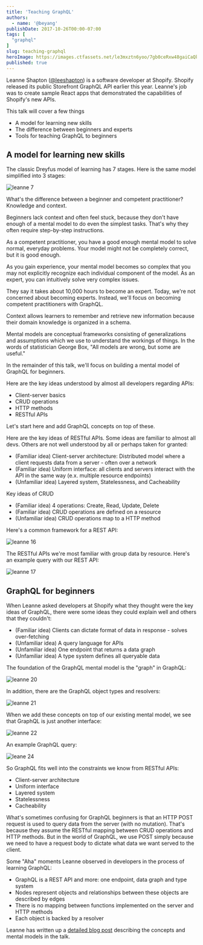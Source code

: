 ```yaml
---
title: 'Teaching GraphQL'
authors:
  - name: '@beyang'
publishDate: 2017-10-26T00:00-07:00
tags: [
  "graphql"
]
slug: teaching-graphql
heroImage: https://images.ctfassets.net/le3mxztn6yoo/7gb0ceRxw48gaiCaQkEQuq/baf62d502bd7b73c1ebd41859b970fa3/leanne_1.png
published: true
---
```



Leanne Shapton ([@leeshapton](https://twitter.com/leeshapton)) is a software developer at Shopify. Shopify released its public Storefront GraphQL API earlier this year. Leanne's job was to create sample React apps that demonstrated the capabilities of Shopify's new APIs.

This talk will cover a few things
* A model for learning new skills
* The difference between beginners and experts
* Tools for teaching GraphQL to beginners





## A model for learning new skills

The classic Dreyfus model of learning has 7 stages. Here is the same model simplified into 3 stages:

![leanne 7](//images.contentful.com/le3mxztn6yoo/2qLT8B5dWIAkUOKoqi0cgg/ebed5fc419efd63af6976cbfed69bdb3/leanne_7.png)


What's the difference between a beginner and competent practitioner? Knowledge and context.

Beginners lack context and often feel stuck, because they don't have enough of a mental model to do even the simplest tasks. That's why they often require step-by-step instructions.

As a competent practitioner, you have a good enough mental model to solve normal, everyday problems. Your model might not be completely correct, but it is good enough.

As you gain experience, your mental model becomes so complex that you may not explicitly recognize each individual component of the model. As an expert, you can intuitively solve very complex issues.

They say it takes about 10,000 hours to become an expert. Today, we're not concerned about becoming experts. Instead, we'll focus on becoming competent practitioners with GraphQL.

Context allows learners to remember and retrieve new information because their domain knowledge is organized in a schema.

Mental models are conceptual frameworks consisting of generalizations and assumptions which we use to understand the workings of things. In the words of statistician George Box, "All models are wrong, but some are useful."

In the remainder of this talk, we'll focus on building a mental model of GraphQL for beginners.

Here are the key ideas understood by almost all developers regarding APIs:

* Client-server basics
* CRUD operations
* HTTP methods
* RESTful APIs


Let's start here and add GraphQL concepts on top of these.


Here are the key ideas of RESTful APIs. Some ideas are familiar to almost all devs. Others are not well understood by all or perhaps taken for granted:
* (Familiar idea) Client-server architecture: Distributed model where a client requests data from a server - often over a network
* (Familiar idea) Uniform interface: all clients and servers interact with the API in the same way (e.x. multiple resource endpoints)
* (Unfamiliar idea) Layered system, Statelessness, and Cacheability

Key ideas of CRUD
* (Familiar idea) 4 operations: Create, Read, Update, Delete
* (Familiar idea) CRUD operations are defined on a resource
* (Unfamiliar idea) CRUD operations map to a HTTP method


Here's a common framework for a REST API:

 ![leanne 16](//images.contentful.com/le3mxztn6yoo/4OJzpZgXIcwEousm66cuAi/41780174f482debe63c32d872acfc6d6/leanne_16.png)

The RESTful APIs we're most familiar with group data by resource. Here's an example query with our REST API:

![leanne 17](//images.contentful.com/le3mxztn6yoo/6ykNcqplugOMg0qYYyCqgK/f3b8e1f4267b1720e82cca11ff7d762f/leanne_17.png)

## GraphQL for beginners

When Leanne asked developers at Shopify what they thought were the key ideas of GraphQL, there were some ideas they could explain well and others that they couldn't:
* (Familiar idea) Clients can dictate format of data in response - solves over-fetching
* (Unfamiliar idea) A query language for APIs
* (Unfamiliar idea) One endpoint that returns a data graph
* (Unfamiliar idea) A type system defines all queryable data


The foundation of the GraphQL mental model is the "graph" in GraphQL:

![leanne 20](//images.contentful.com/le3mxztn6yoo/2NZzdGNiOA40GK0MmqccqQ/7c532a73d9f0f56d5d588aa7047e5065/leanne_20.png)


In addition, there are the GraphQL object types and resolvers:

![leanne 21](//images.contentful.com/le3mxztn6yoo/1n1jyLVbywuCu2Yc84a822/b513a04e70bc3d9694cedeadf9a5c412/leanne_21.png)



When we add these concepts on top of our existing mental model, we see that GraphQL is just another interface:

![leanne 22](//images.contentful.com/le3mxztn6yoo/1Dkg3MQ7lWmC82WW88I84C/41b36ad066ff2d53a72867e5132119c8/leanne_22.png)

An example GraphQL query:

![leane 24](//images.contentful.com/le3mxztn6yoo/58UTfpmTFeEacMI6kgae02/6ddb1e7ab9520fcd2073361b41318253/leane_24.png)


So GraphQL fits well into the constraints we know from RESTful APIs:
* Client-server architecture
* Uniform interface
* Layered system
* Statelessness
* Cacheability




What's sometimes confusing for GraphQL beginners is that an HTTP POST request is used to query data from the server (with no mutation). That's because they assume the RESTful mapping between CRUD operations and HTTP methods. But in the world of GraphQL, we use POST simply because we need to have a request body to dictate what data we want served to the client.

Some "Aha" moments Leanne observed in developers in the process of learning GraphQL:

* GraphQL is a REST API and more: one endpoint, data graph and type system
* Nodes represent objects and relationships between these objects are described by edges
* There is no mapping between functions implemented on the server and HTTP methods
* Each object is backed by a resolver

Leanne has written up a [detailed blog post](https://medium.com/@leeshapton/mental-maps-for-teaching-graphql-to-beginners-9db9b85ac957) describing the concepts and mental models in the talk.
